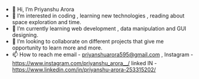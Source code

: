 - 👋 Hi, I’m Priyanshu Arora
- 👀 I’m interested in coding , learning new technologies , reading about space exploration and time.
- 🌱 I’m currently learning web development , data manipulation and GUI designing.
- 💞️ I’m looking to collaborate on different projects that give me opportunity to learn more and more.
- 📫 How to reach me  email - priyanshuarora595@gmail.com ,
                      Instagram - https://www.instagram.com/priyanshu_arora__/
                      linked IN - https://www.linkedin.com/in/priyanshu-arora-253315202/

<!---
priyanshuarora595/priyanshuarora595 is a ✨ special ✨ repository because its `README.md` (this file) appears on your GitHub profile.
You can click the Preview link to take a look at your changes.
--->
